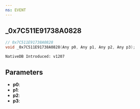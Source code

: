 ```yaml
---
ns: EVENT
---
```

## _0x7C511E91738A0828

```c
// 0x7C511E91738A0828
void _0x7C511E91738A0828(Any p0, Any p1, Any p2, Any p3);
```

```
NativeDB Introduced: v1207
```

## Parameters
* **p0**:
* **p1**:
* **p2**:
* **p3**:
